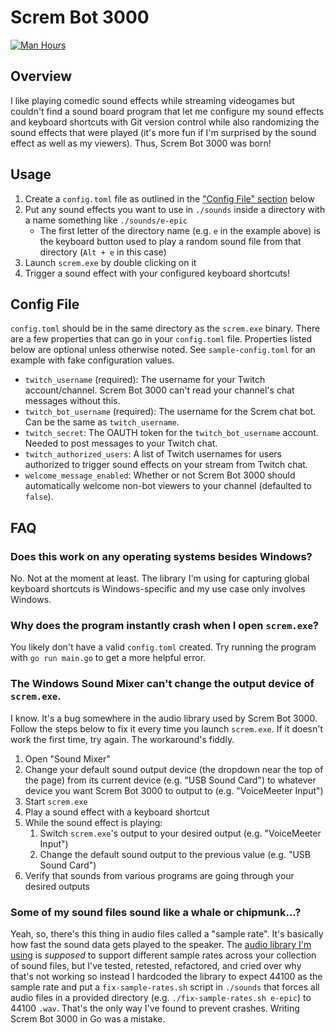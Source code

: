 # Screm Bot 3000

[![Man Hours](https://img.shields.io/endpoint?url=https%3A%2F%2Fmh.jessemillar.com%2Fhours%3Frepo%3Dhttps%3A%2F%2Fgithub.com%2Fjessemillar%2Fscrem.git)](https://jessemillar.com/r/man-hours)

## Overview

I like playing comedic sound effects while streaming videogames but couldn't find a sound board program that let me configure my sound effects and keyboard shortcuts with Git version control while also randomizing the sound effects that were played (it's more fun if I'm surprised by the sound effect as well as my viewers). Thus, Screm Bot 3000 was born!

## Usage

1. Create a `config.toml` file as outlined in the ["Config File" section](#config-file) below
1. Put any sound effects you want to use in `./sounds` inside a directory with a name something like `./sounds/e-epic`
	- The first letter of the directory name (e.g. `e` in the example above) is the keyboard button used to play a random sound file from that directory (`Alt + e` in this case)
1. Launch `screm.exe` by double clicking on it
1. Trigger a sound effect with your configured keyboard shortcuts!

## Config File

`config.toml` should be in the same directory as the `screm.exe` binary. There are a few properties that can go in your `config.toml` file. Properties listed below are optional unless otherwise noted. See `sample-config.toml` for an example with fake configuration values.

- `twitch_username` (required): The username for your Twitch account/channel. Screm Bot 3000 can't read your channel's chat messages without this.
- `twitch_bot_username` (required): The username for the Screm chat bot. Can be the same as `twitch_username`.
- `twitch_secret`: The OAUTH token for the `twitch_bot_username` account. Needed to post messages to your Twitch chat.
- `twitch_authorized_users`: A list of Twitch usernames for users authorized to trigger sound effects on your stream from Twitch chat.
- `welcome_message_enabled`: Whether or not Screm Bot 3000 should automatically welcome non-bot viewers to your channel (defaulted to `false`).

## FAQ

### Does this work on any operating systems besides Windows?

No. Not at the moment at least. The library I'm using for capturing global keyboard shortcuts is Windows-specific and my use case only involves Windows.

### Why does the program instantly crash when I open `screm.exe`?

You likely don't have a valid `config.toml` created. Try running the program with `go run main.go` to get a more helpful error.

### The Windows Sound Mixer can't change the output device of `screm.exe`.

I know. It's a bug somewhere in the audio library used by Screm Bot 3000. Follow the steps below to fix it every time you launch `screm.exe`. If it doesn't work the first time, try again. The workaround's fiddly.

1. Open "Sound Mixer"
1. Change your default sound output device (the dropdown near the top of the page) from its current device (e.g. "USB Sound Card") to whatever device you want Screm Bot 3000 to output to (e.g. "VoiceMeeter Input")
1. Start `screm.exe`
1. Play a sound effect with a keyboard shortcut
1. While the sound effect is playing:
	1. Switch `screm.exe`'s output to your desired output (e.g. "VoiceMeeter Input")
	1. Change the default sound output to the previous value (e.g. "USB Sound Card")
1. Verify that sounds from various programs are going through your desired outputs

### Some of my sound files sound like a whale or chipmunk...?

Yeah, so, there's this thing in audio files called a "sample rate". It's basically how fast the sound data gets played to the speaker. The [audio library I'm using](https://github.com/faiface/beep) is *supposed* to support different sample rates across your collection of sound files, but I've tested, retested, refactored, and cried over why that's not working so instead I hardcoded the library to expect 44100 as the sample rate and put a `fix-sample-rates.sh` script in `./sounds` that forces all audio files in a provided directory (e.g. `./fix-sample-rates.sh e-epic`) to 44100 `.wav`. That's the only way I've found to prevent crashes. Writing Screm Bot 3000 in Go was a mistake.
